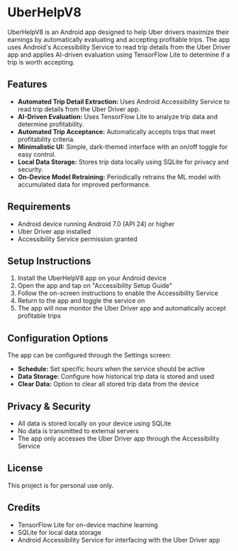 # UberHelpV8

UberHelpV8 is an Android app designed to help Uber drivers maximize their earnings by automatically evaluating and accepting profitable trips. The app uses Android's Accessibility Service to read trip details from the Uber Driver app and applies AI-driven evaluation using TensorFlow Lite to determine if a trip is worth accepting.

## Features

- **Automated Trip Detail Extraction:** Uses Android Accessibility Service to read trip details from the Uber Driver app.
- **AI-Driven Evaluation:** Uses TensorFlow Lite to analyze trip data and determine profitability.
- **Automated Trip Acceptance:** Automatically accepts trips that meet profitability criteria.
- **Minimalistic UI:** Simple, dark-themed interface with an on/off toggle for easy control.
- **Local Data Storage:** Stores trip data locally using SQLite for privacy and security.
- **On-Device Model Retraining:** Periodically retrains the ML model with accumulated data for improved performance.

## Requirements

- Android device running Android 7.0 (API 24) or higher
- Uber Driver app installed
- Accessibility Service permission granted

## Setup Instructions

1. Install the UberHelpV8 app on your Android device
2. Open the app and tap on "Accessibility Setup Guide"
3. Follow the on-screen instructions to enable the Accessibility Service
4. Return to the app and toggle the service on
5. The app will now monitor the Uber Driver app and automatically accept profitable trips

## Configuration Options

The app can be configured through the Settings screen:

- **Schedule:** Set specific hours when the service should be active
- **Data Storage:** Configure how historical trip data is stored and used
- **Clear Data:** Option to clear all stored trip data from the device

## Privacy & Security

- All data is stored locally on your device using SQLite
- No data is transmitted to external servers
- The app only accesses the Uber Driver app through the Accessibility Service

## License

This project is for personal use only. 

## Credits

- TensorFlow Lite for on-device machine learning
- SQLite for local data storage
- Android Accessibility Service for interfacing with the Uber Driver app 